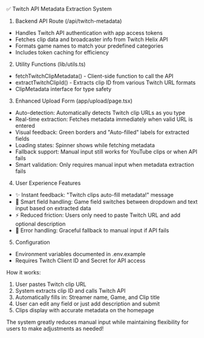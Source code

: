   ✅ Twitch API Metadata Extraction System

  1. Backend API Route (/api/twitch-metadata)

  - Handles Twitch API authentication with app access tokens
  - Fetches clip data and broadcaster info from Twitch Helix API
  - Formats game names to match your predefined categories
  - Includes token caching for efficiency

  2. Utility Functions (lib/utils.ts)

  - fetchTwitchClipMetadata() - Client-side function to call the API
  - extractTwitchClipId() - Extracts clip ID from various Twitch URL formats
  - ClipMetadata interface for type safety

  3. Enhanced Upload Form (app/upload/page.tsx)

  - Auto-detection: Automatically detects Twitch clip URLs as you type
  - Real-time extraction: Fetches metadata immediately when valid URL is entered
  - Visual feedback: Green borders and "Auto-filled" labels for extracted fields
  - Loading states: Spinner shows while fetching metadata
  - Fallback support: Manual input still works for YouTube clips or when API fails
  - Smart validation: Only requires manual input when metadata extraction fails

  4. User Experience Features

  - ✨ Instant feedback: "Twitch clips auto-fill metadata!" message
  - 🎯 Smart field handling: Game field switches between dropdown and text input based on extracted data
  - ⚡ Reduced friction: Users only need to paste Twitch URL and add optional description
  - 🔄 Error handling: Graceful fallback to manual input if API fails

  5. Configuration

  - Environment variables documented in .env.example
  - Requires Twitch Client ID and Secret for API access

  How it works:
  1. User pastes Twitch clip URL
  2. System extracts clip ID and calls Twitch API
  3. Automatically fills in: Streamer name, Game, and Clip title
  4. User can edit any field or just add description and submit
  5. Clips display with accurate metadata on the homepage

  The system greatly reduces manual input while maintaining flexibility for users to make adjustments as needed!